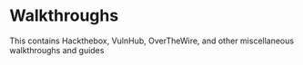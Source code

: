 # Walkthroughs
This contains Hackthebox, VulnHub, OverTheWire, and other miscellaneous walkthroughs and guides
